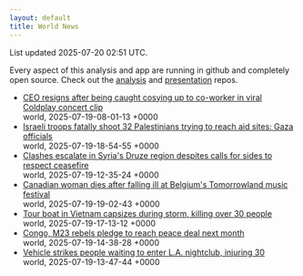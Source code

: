 ```yaml
---
layout: default
title: World News
---
```


<div markdown="0">
<div class="byline small text-muted">List updated <span class="datetime">2025-07-20 02:51 UTC</span>.</div>

<p>Every aspect of this analysis and app are running in github and completely open source. Check out the <a href="https://github.com/Castro-Media/Analysis">analysis</a> and <a href="https://github.com/Castro-Media/TopStoryReview.com">presentation</a> repos.</p>
<ul>
<li><a href='https://www.cbc.ca/news/coldplay-viral-video-surveillance-1.7588810?cmp=rss'>CEO resigns after being caught cosying up to co-worker in viral Coldplay concert clip</a><div class='byline small text-muted'>world, <span class="datetime">2025-07-19-08-01-13 +0000</span></div></li>
<li><a href='https://www.cbc.ca/news/world/aid-site-shooting-israel-gaza-palestinians-killed-1.7589408?cmp=rss'>Israeli troops fatally shoot 32 Palestinians trying to reach aid sites: Gaza officials</a><div class='byline small text-muted'>world, <span class="datetime">2025-07-19-18-54-55 +0000</span></div></li>
<li><a href='https://www.cbc.ca/news/world/syria-ceasefire-druze-1.7589300?cmp=rss'>Clashes escalate in Syria's Druze region despites calls for sides to respect ceasefire</a><div class='byline small text-muted'>world, <span class="datetime">2025-07-19-12-35-24 +0000</span></div></li>
<li><a href='https://www.cbc.ca/news/world/tomorrowland-death-global-affairs-canada-1.7589426?cmp=rss'>Canadian woman dies after falling ill at Belgium's Tomorrowland music festival</a><div class='byline small text-muted'>world, <span class="datetime">2025-07-19-19-02-43 +0000</span></div></li>
<li><a href='https://www.cbc.ca/news/world/vietnam-tour-boat-capsizes-deaths-1.7589375?cmp=rss'>Tour boat in Vietnam capsizes during storm, killing over 30 people</a><div class='byline small text-muted'>world, <span class="datetime">2025-07-19-17-13-12 +0000</span></div></li>
<li><a href='https://www.cbc.ca/news/world/congo-m23-rebels-pledge-to-reach-peace-deal-next-month-1.7589324?cmp=rss'>Congo, M23 rebels pledge to reach peace deal next month</a><div class='byline small text-muted'>world, <span class="datetime">2025-07-19-14-38-28 +0000</span></div></li>
<li><a href='https://www.cbc.ca/news/world/los-angeles-car-rams-crowd-1.7589304?cmp=rss'>Vehicle strikes people waiting to enter L.A. nightclub, injuring 30</a><div class='byline small text-muted'>world, <span class="datetime">2025-07-19-13-47-44 +0000</span></div></li>
</ul>
</div>
